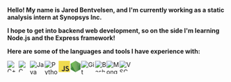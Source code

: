**Hello! My name is Jared Bentvelsen, and I'm currently working as a static analysis intern at Synopsys Inc.**

**I hope to get into backend web development, so on the side I'm learning Node.js and the Express framework!**

**Here are some of the languages and tools I have experience with:**

<!--<img align="left" alt="Bash" width="26px" src="https://raw.githubusercontent.com/github/explore/d92924b1d925bb134e308bd29c9de6c302ed3beb/topics/terminal/terminal.png" />-->
[<img align="left" alt="C++" width="26px" height="26px" src="https://img.icons8.com/color/48/000000/c-plus-plus-logo.png" />][C++]
[<img align="left" alt="C" width="26px" height="26px" src="https://img.icons8.com/color/48/000000/c-programming.png"/>][C]
[<img align="left" alt="Java" width="34px" height="34px" src="https://img.icons8.com/color/48/000000/java-coffee-cup-logo.png" />][Java]
[<img align="left" alt="Python" width="32px" height="32px" src="https://www.python.org/static/opengraph-icon-200x200.png" />][Python]
[<img align="left" alt="JavaScript" width="26px" src="https://raw.githubusercontent.com/github/explore/80688e429a7d4ef2fca1e82350fe8e3517d3494d/topics/javascript/javascript.png" />][JavaScript]
[<img align="left" alt="Node.js" width="26px" src="https://raw.githubusercontent.com/github/explore/80688e429a7d4ef2fca1e82350fe8e3517d3494d/topics/nodejs/nodejs.png" />][Node.js]
[<img align="left" alt="Git" width="32px" src="https://img.icons8.com/color/48/000000/git.png"/>][Git]
<!--[<img align="left" alt="Bash" width="50px" height="50px" src="https://raw.githubusercontent.com/github/explore/80688e429a7d4ef2fca1e82350fe8e3517d3494d/topics/bash/bash.png" />][Bash]-->

[<img align="left" alt="Bash" width="26px" height="26px" src="https://upload.wikimedia.org/wikipedia/commons/thumb/2/20/Bash_Logo_black_and_white_icon_only.svg/1200px-Bash_Logo_black_and_white_icon_only.svg.png" />][Bash]

[<img align="left" alt="MongoDB" width="30px" height="30px" src="https://img.icons8.com/color/48/000000/mongodb.png" />][MongoDB]
[<img align="left" alt="VSC" width="26px" height="26px" src="https://img.icons8.com/color/48/000000/visual-studio-code-2019.png" />][VSC]

[C++]: http://www.cplusplus.com/
[C]: https://en.wikipedia.org/wiki/C_(programming_language)
[Java]: https://docs.oracle.com/javase/7/docs/technotes/guides/language/
[Python]: http://www.python.org/
[JavaScript]: https://www.javascript.com/
[Node.js]: https://nodejs.org/api/http.html
[Git]: https://git-scm.com/
[Bash]: https://www.gnu.org/software/bash/
[MongoDB]: https://www.mongodb.com/
[VSC]: https://code.visualstudio.com/


